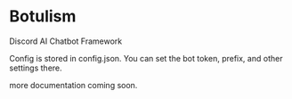 # Botulism

Discord AI Chatbot Framework

Config is stored in config.json. You can set the bot token, prefix, and other settings there.

more documentation coming soon.

